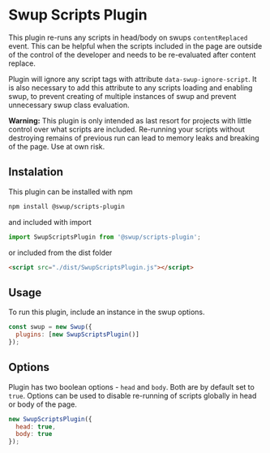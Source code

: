 # Swup Scripts Plugin

This plugin re-runs any scripts in head/body on swups `contentReplaced` event.
This can be helpful when the scripts included in the page are outside of the control of the developer and needs to be re-evaluated after content replace.

Plugin will ignore any script tags with attribute `data-swup-ignore-script`.
It is also necessary to add this attribute to any scripts loading and enabling swup,
to prevent creating of multiple instances of swup and prevent unnecessary swup class evaluation.

**Warning:** This plugin is only intended as last resort for projects with little control over what scripts are included.
Re-running your scripts without destroying remains of previous run can lead to memory leaks and breaking of the page.
Use at own risk.

## Instalation

This plugin can be installed with npm

```bash
npm install @swup/scripts-plugin
```

and included with import

```javascript
import SwupScriptsPlugin from '@swup/scripts-plugin';
```

or included from the dist folder

```html
<script src="./dist/SwupScriptsPlugin.js"></script>
```

## Usage

To run this plugin, include an instance in the swup options.

```javascript
const swup = new Swup({
  plugins: [new SwupScriptsPlugin()]
});
```

## Options

Plugin has two boolean options - `head` and `body`. Both are by default set to `true`.
Options can be used to disable re-running of scripts globally in head or body of the page.

```javascript
new SwupScriptsPlugin({
  head: true,
  body: true
});
```
